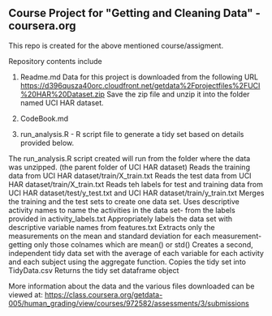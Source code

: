 Course Project for "Getting and Cleaning Data" - coursera.org
-------------------------------------------------------------

This repo is created for the above mentioned course/assigment.

Repository contents include

1. Readme.md
Data for this project is downloaded from the following URL
https://d396qusza40orc.cloudfront.net/getdata%2Fprojectfiles%2FUCI%20HAR%20Dataset.zip 
Save the zip file and unzip it into the folder named UCI HAR dataset.

2. CodeBook.md 

3. run_analysis.R - R script file to generate a tidy set based on details provided below.

The run_analysis.R script created will run from the folder where the data was unzipped. (the parent folder of UCI HAR dataset)
Reads the training data from UCI HAR dataset/train/X_train.txt
Reads the test data from UCI HAR dataset/train/X_train.txt
Reads teh labels for test and training data from UCI HAR dataset/test/y_test.txt and UCI HAR dataset/train/y_train.txt
Merges the training and the test sets to create one data set.
Uses descriptive activity names to name the activities in the data set- from the labels provided in activity_labels.txt
Appropriately labels the data set with descriptive variable names from features.txt
Extracts only the measurements on the mean and standard deviation for each measurement- getting only those colnames which are mean() or std() 
Creates a second, independent tidy data set with the average of each variable for each activity and each subject using the aggregate function.
Copies the tidy set into TidyData.csv
Returns the tidy set dataframe object

More information about the data and the various files downloaded can be viewed at:
https://class.coursera.org/getdata-005/human_grading/view/courses/972582/assessments/3/submissions
